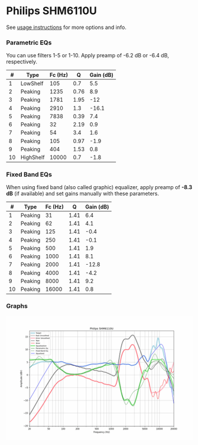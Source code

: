 # Philips SHM6110U
See [usage instructions](https://github.com/jaakkopasanen/AutoEq#usage) for more options and info.

### Parametric EQs
You can use filters 1-5 or 1-10. Apply preamp of -6.2 dB or -6.4 dB, respectively.

|   # | Type      |   Fc (Hz) |    Q |   Gain (dB) |
|-----|-----------|-----------|------|-------------|
|   1 | LowShelf  |       105 | 0.7  |         5.5 |
|   2 | Peaking   |      1235 | 0.76 |         8.9 |
|   3 | Peaking   |      1781 | 1.95 |       -12   |
|   4 | Peaking   |      2910 | 1.3  |       -16.1 |
|   5 | Peaking   |      7838 | 0.39 |         7.4 |
|   6 | Peaking   |        32 | 2.19 |         0.9 |
|   7 | Peaking   |        54 | 3.4  |         1.6 |
|   8 | Peaking   |       105 | 0.97 |        -1.9 |
|   9 | Peaking   |       404 | 1.53 |         0.8 |
|  10 | HighShelf |     10000 | 0.7  |        -1.8 |

### Fixed Band EQs
When using fixed band (also called graphic) equalizer, apply preamp of **-8.3 dB** (if available) and set gains manually with these parameters.

|   # | Type    |   Fc (Hz) |    Q |   Gain (dB) |
|-----|---------|-----------|------|-------------|
|   1 | Peaking |        31 | 1.41 |         6.4 |
|   2 | Peaking |        62 | 1.41 |         4.1 |
|   3 | Peaking |       125 | 1.41 |        -0.4 |
|   4 | Peaking |       250 | 1.41 |        -0.1 |
|   5 | Peaking |       500 | 1.41 |         1.9 |
|   6 | Peaking |      1000 | 1.41 |         8.1 |
|   7 | Peaking |      2000 | 1.41 |       -12.8 |
|   8 | Peaking |      4000 | 1.41 |        -4.2 |
|   9 | Peaking |      8000 | 1.41 |         9.2 |
|  10 | Peaking |     16000 | 1.41 |         0.8 |

### Graphs
![](./Philips%20SHM6110U.png)
